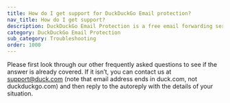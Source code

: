 ```yaml
---
title: How do I get support for DuckDuckGo Email protection?
nav_title: How do I get support?
description: DuckDuckGo Email Protection is a free email forwarding service that removes hidden email trackers and lets you create unlimited unique private email addresses.
category: DuckDuckGo Email Protection
sub_category: Troubleshooting
order: 1000
---
```


Please first look through our other frequently asked questions to see if the answer is already covered. If it isn’t, you can contact us at <a href="mailto:support@duck.com">support@duck.com</a> (note that email address ends in duck.com, not duckduckgo.com) and then reply to the autoreply with the details of your situation.

